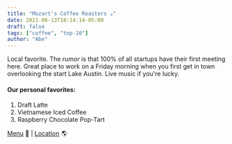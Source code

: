 ```yaml
---
title: "Mozart's Coffee Roasters ☕️"
date: 2021-06-13T18:14:14-05:00
draft: false
tags: ["coffee", "top-10"]
author: "Abe"
---
```


Local favorite. The *rumor* is that 100% of all startups have their first meeting here. Great place to work on a Friday morning when you first get in town overlooking the start Lake Austin. Live music if you're lucky.

#### Our personal favorites:

1. Draft Latte
2. Vietnamese Iced Coffee
3. Raspberry Chocolate Pop-Tart

[Menu](https://mozartscoffee.com/pages/mozartsmenu) 📖  |  [Location](https://goo.gl/maps/vrGxPaPKDEFL2qSt6) 🌎
